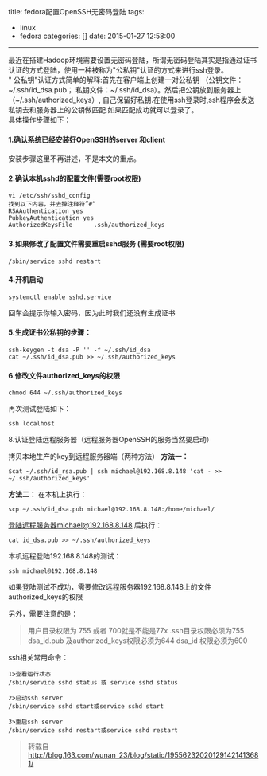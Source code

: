 title: fedora配置OpenSSH无密码登陆
tags:
  - linux
  - fedora
categories: []
date: 2015-01-27 12:58:00
---
 最近在搭建Hadoop环境需要设置无密码登陆，所谓无密码登陆其实是指通过证书认证的方式登陆，使用一种被称为"公私钥"认证的方式来进行ssh登录。  
" 公私钥"认证方式简单的解释:首先在客户端上创建一对公私钥 （公钥文件：~/.ssh/id_dsa.pub； 私钥文件：~/.ssh/id_dsa）。然后把公钥放到服务器上（~/.ssh/authorized_keys）, 自己保留好私钥.在使用ssh登录时,ssh程序会发送私钥去和服务器上的公钥做匹配.如果匹配成功就可以登录了。  
具体操作步骤如下：

#### 1.确认系统已经安装好OpenSSH的server 和client
安装步骤这里不再讲述，不是本文的重点。
#### 2.确认本机sshd的配置文件(需要root权限)

    vi /etc/ssh/sshd_config
    找到以下内容，并去掉注释符”#“
    RSAAuthentication yes
    PubkeyAuthentication yes
    AuthorizedKeysFile      .ssh/authorized_keys
    
#### 3.如果修改了配置文件需要重启sshd服务 (需要root权限)
```
/sbin/service sshd restart    
```
#### 4.开机启动
```
systemctl enable sshd.service
```
回车会提示你输入密码，因为此时我们还没有生成证书

#### 5.生成证书公私钥的步骤：
```
ssh-keygen -t dsa -P '' -f ~/.ssh/id_dsa
cat ~/.ssh/id_dsa.pub >> ~/.ssh/authorized_keys
```
#### 6.修改文件authorized_keys的权限
```
chmod 644 ~/.ssh/authorized_keys
```
再次测试登陆如下：
``` 
ssh localhost
```
8.认证登陆远程服务器（远程服务器OpenSSH的服务当然要启动）


拷贝本地生产的key到远程服务器端（两种方法）
**方法一：**
```
$cat ~/.ssh/id_rsa.pub | ssh michael@192.168.8.148 'cat - >> ~/.ssh/authorized_keys'
```
**方法二：**
在本机上执行：
```
scp ~/.ssh/id_dsa.pub michael@192.168.8.148:/home/michael/
```
登陆远程服务器michael@192.168.8.148 后执行： 
```
cat id_dsa.pub >> ~/.ssh/authorized_keys
```
本机远程登陆192.168.8.148的测试：
```
ssh michael@192.168.8.148
```
如果登陆测试不成功，需要修改远程服务器192.168.8.148上的文件authorized_keys的权限

另外，需要注意的是：
> 用户目录权限为 755 或者 700就是不能是77x
.ssh目录权限必须为755
dsa_id.pub 及authorized_keys权限必须为644
dsa_id 权限必须为600

ssh相关常用命令：
```
1>查看运行状态
/sbin/service sshd status 或 service sshd status 

2>启动ssh server
/sbin/service sshd start或service sshd start

3>重启ssh server
/sbin/service sshd restart或service sshd restart 
```
> 转载自 http://blog.163.com/wunan_23/blog/static/195562320201291421413681/



